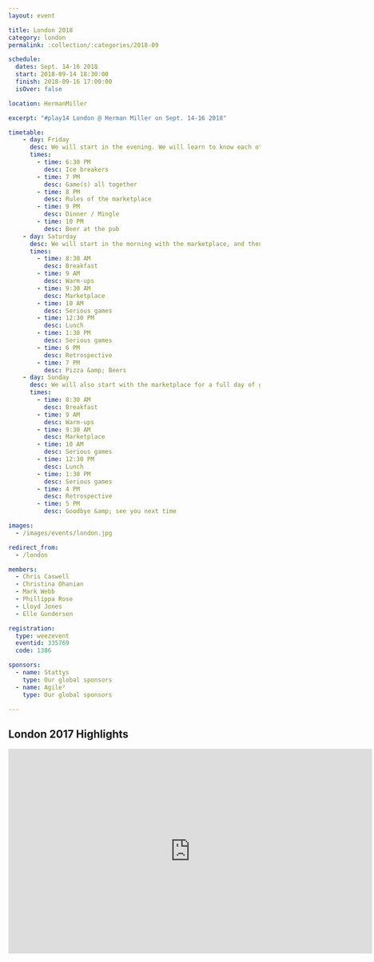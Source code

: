 ```yaml
---
layout: event

title: London 2018
category: london
permalink: :collection/:categories/2018-09

schedule:
  dates: Sept. 14-16 2018
  start: 2018-09-14 18:30:00
  finish: 2018-09-16 17:00:00
  isOver: false

location: HermanMiller

excerpt: "#play14 London @ Herman Miller on Sept. 14-16 2018"

timetable:
    - day: Friday
      desc: We will start in the evening. We will learn to know each other and share a nice dinner all together.
      times:
        - time: 6:30 PM
          desc: Ice breakers
        - time: 7 PM
          desc: Game(s) all together
        - time: 8 PM
          desc: Rules of the marketplace
        - time: 9 PM
          desc: Dinner / Mingle
        - time: 10 PM
          desc: Beer at the pub
    - day: Saturday
      desc: We will start in the morning with the marketplace, and then we will play games all day long.
      times:
        - time: 8:30 AM
          desc: Breakfast
        - time: 9 AM
          desc: Warm-ups
        - time: 9:30 AM
          desc: Marketplace
        - time: 10 AM
          desc: Serious games
        - time: 12:30 PM
          desc: Lunch
        - time: 1:30 PM
          desc: Serious games
        - time: 6 PM
          desc: Retrospective
        - time: 7 PM
          desc: Pizza &amp; Beers
    - day: Sunday
      desc: We will also start with the marketplace for a full day of games. Whoever needs to catch a plane can leave earlier.
      times:
        - time: 8:30 AM
          desc: Breakfast
        - time: 9 AM
          desc: Warm-ups
        - time: 9:30 AM
          desc: Marketplace
        - time: 10 AM
          desc: Serious games
        - time: 12:30 PM
          desc: Lunch
        - time: 1:30 PM
          desc: Serious games
        - time: 4 PM
          desc: Retrospective
        - time: 5 PM
          desc: Goodbye &amp; see you next time

images:
  - /images/events/london.jpg

redirect_from:
  - /london

members:
  - Chris Caswell
  - Christina Ohanian
  - Mark Webb
  - Phillippa Rose
  - Lloyd Jones
  - Elle Gundersen

registration: 
  type: weezevent
  eventid: 335769
  code: 1386

sponsors:
  - name: Stattys
    type: Our global sponsors
  - name: Agile²
    type: Our global sponsors

---
```


## London 2017 Highlights

<iframe width="728" height="410" src="https://www.youtube.com/embed/86DrKsf6uvk?rel=0&amp;showinfo=0" frameborder="0" allowfullscreen style="display: block;margin: 0 auto;"></iframe>



<!-- ## Register

<a title="Registration" href="https://www.weezevent.com/?c=sys_widget" class="weezevent-widget-integration" target="_blank" data-src="https://www.weezevent.com/widget_billeterie.php?id_evenement=335769&lg_billetterie=2&code=1386&resize=1&width_auto=1&color_primary=92c900" data-width="650" data-height="600" data-id="335769" data-resize="1" data-width_auto="1" data-noscroll="0" data-nopb="0">Registration</a><script type="text/javascript" src="https://www.weezevent.com/js/widget/min/widget.min.js"></script> -->
